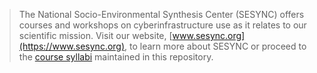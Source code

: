 > The National Socio-Environmental Synthesis Center (SESYNC) offers courses and workshops
> on cyberinfrastructure use as it relates to our scientific mission. Visit our website,
> [www.sesync.org](https://www.sesync.org), to learn more about SESYNC or proceed to the 
> [course syllabi](https://sesync-ci.github.io/syllabi) maintained in this repository.
